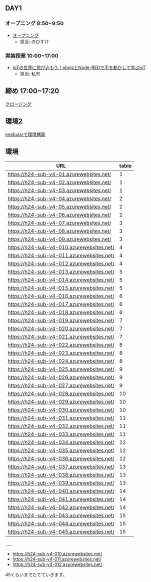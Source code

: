 ## DAY1

### オープニング 8:50~9:50

- [オープニング](https://www.canva.com/design/DAGEtkz_owM/S1HwowuuQx4AK8oVmpi0HQ/edit)
    - 担当: のびすけ

### 実装授業 10:00~17:00

- [IoTの世界に飛び込もう！obnizとNode-REDで手を動かして学ぶIoT](./dev_lesson)
    - 担当: 私市

## 締め 17:00~17:20

[クロージング](https://www.canva.com/design/DAGEwjqI__8/N9VlTDkLUwIRN05xbID3lg/edit)

## 環境2

[enebularで環境構築](./dev_lesson/enebular.md)


## 環境

| URL                                | table |
|------------------------------------|--------|
| https://h24-sub-v4-01.azurewebsites.net/ |     1   |
| https://h24-sub-v4-02.azurewebsites.net/ |     1   |
| https://h24-sub-v4-03.azurewebsites.net/ |     1   |
| https://h24-sub-v4-04.azurewebsites.net/ |       2 |
| https://h24-sub-v4-05.azurewebsites.net/ |   2     |
| https://h24-sub-v4-06.azurewebsites.net/ |    2    |
| https://h24-sub-v4-07.azurewebsites.net/ |     3   |
| https://h24-sub-v4-08.azurewebsites.net/ |      3  |
| https://h24-sub-v4-09.azurewebsites.net/ |       3 |
| https://h24-sub-v4-010.azurewebsites.net/ |    4    |
| https://h24-sub-v4-011.azurewebsites.net/ |     4   |
| https://h24-sub-v4-012.azurewebsites.net/ |      4  |
| https://h24-sub-v4-013.azurewebsites.net/ |  5      |
| https://h24-sub-v4-014.azurewebsites.net/ |   5     |
| https://h24-sub-v4-015.azurewebsites.net/ |    5    |
| https://h24-sub-v4-016.azurewebsites.net/ |  6      |
| https://h24-sub-v4-017.azurewebsites.net/ |   6     |
| https://h24-sub-v4-018.azurewebsites.net/ |    6    |
| https://h24-sub-v4-019.azurewebsites.net/ |  7      |
| https://h24-sub-v4-020.azurewebsites.net/ |   7     |
| https://h24-sub-v4-021.azurewebsites.net/ |    7    |
| https://h24-sub-v4-022.azurewebsites.net/ |  8      |
| https://h24-sub-v4-023.azurewebsites.net/ |   8     |
| https://h24-sub-v4-024.azurewebsites.net/ |    8    |
| https://h24-sub-v4-025.azurewebsites.net/ |   9     |
| https://h24-sub-v4-026.azurewebsites.net/ |    9    |
| https://h24-sub-v4-027.azurewebsites.net/ |     9   |
| https://h24-sub-v4-028.azurewebsites.net/ |    10    |
| https://h24-sub-v4-029.azurewebsites.net/ |     10   |
| https://h24-sub-v4-030.azurewebsites.net/ |    10    |
| https://h24-sub-v4-031.azurewebsites.net/ |   11     |
| https://h24-sub-v4-032.azurewebsites.net/ |  11      |
| https://h24-sub-v4-033.azurewebsites.net/ |   11     |
| https://h24-sub-v4-034.azurewebsites.net/ |    12    |
| https://h24-sub-v4-035.azurewebsites.net/ |    12    |
| https://h24-sub-v4-036.azurewebsites.net/ |     12   |
| https://h24-sub-v4-037.azurewebsites.net/ |    13    |
| https://h24-sub-v4-038.azurewebsites.net/ |    13    |
| https://h24-sub-v4-039.azurewebsites.net/ |    13    |
| https://h24-sub-v4-040.azurewebsites.net/ |     14   |
| https://h24-sub-v4-041.azurewebsites.net/ |     14   |
| https://h24-sub-v4-042.azurewebsites.net/ |    14    |
| https://h24-sub-v4-043.azurewebsites.net/ |   15     |
| https://h24-sub-v4-044.azurewebsites.net/ |    15    |
| https://h24-sub-v4-045.azurewebsites.net/ |    15    |


......
- https://h24-sub-v4-010.azurewebsites.net/
- https://h24-sub-v4-011.azurewebsites.net/
- https://h24-sub-v4-012.azurewebsites.net/

45くらいまでたてていきます。